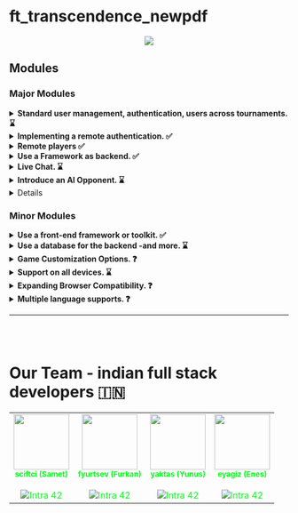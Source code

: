 # ft_transcendence_newpdf

<p align="center">
    <img src="https://i.hizliresim.com/ctrhatw.png"/>
</p>

## Modules
### Major Modules

<style>
.attention-container {
	width: auto;
	height: 70px; /* Allow the height to adjust based on content */
	display: flex;
	background-color: #ffbfbf;
	text-align: center;
	padding: 20px; /* Add padding for better appearance */
}
.attention-info{
	margin-left: 1em;
	overflow: hidden;
	text-align: left;
	font-size: 16px;
	color: #000000;
	text-overflow: ellipsis; /* Display ellipsis (...) foroverflowed       content */
	font-family: "system-ui, sans-serif";
}
.attention img {
	height: 72px !important;
	width: 72px !important; /* Set a maximum width for the image */
	margin-right: 10px;
}
.ourteam a {
  text-decoration: none; /* Text decoration'ı kaldırır */
  color: #00ff15; /* Link rengini siyah olarak ayarlar */
}
/* :hover seçicisi ile üzerine gelince kırmızı çizgi eklenir */
.ourteam a:hover {
  text-decoration: underline;
  color: red; /* :hover durumunda link rengini kırmızı olarak ayarlar */
}
.ourteam img:hover {
  filter:brightness(50%)
}
</style>

<div class="details">
  <details>
      <summary> <b> Standard user management, authentication, users across  tournaments. ⌛</b></summary>
          <ul>
          <li><input type="checkbox" checked disabled/> Users can subscribe to  the website in a secure way. </li>
          <li><input type="checkbox" checked disabled/> Registered users can log  in in a secure way. </li>
          <li><input type="checkbox" checked disabled/> Users can select a  unique display name to play the tournaments. </li>
          <li><input type="checkbox" checked disabled/> Users can update their  information. </li>
          <li><input type="checkbox" checked disabled/> Users can upload an   avatar, with a default option if none is provided. </li>
          <li><input type="checkbox" disabled/> Users can add others as friends   and view their online status. </li>
          <li><input type="checkbox" disabled/> User profiles display stats,  such as wins and losses. </li>
          <li><input type="checkbox" disabled/> Each user has a <b>Match  History</b> including 1v1 games, dates, and relevant
          details, accessible to logged-in users.</li>
          </ul>
          <div class="attention-container">
              <img src="https://cdn.pixabay.com/photo/2013/07/12/14/33/ attention-148478_960_720.png">
              <p class="attention-info">Be carefull, the management of duplicate  usernames/emails is at your discretion. You must provide a   justification for your decision.</p>
          </div>
  </details>
  
  <details>
      <summary> <b>  Implementing a remote authentication. ✅</b></summary>
      In this major module, the goal is to implement the following  authentication system:
      <code>OAuth 2.0 authentication with 42</code>. Key features and objectives  include: <br>
      <b>Be carefull, the management of duplicate usernames/emails is at your
      discretion. You must provide a justification for your decision. </b>
          <ul>
          <li><input type="checkbox" checked disabled/> Integrate the   authentication system, allowing users to securely sign in. </li>
          <li><input type="checkbox" checked disabled/> Obtain the necessary  credentials and permissions from the authority to enable a secure  login. </li>
          <li><input type="checkbox" checked disabled/> Implement user-friendly   login and authorization flows that adhere to best practices and   security standards. </li>
          <li><input type="checkbox" checked disabled/> Ensure the secure   exchange of authentication tokens and user information between the web  application and the authentication provider. </li>
          </ul>
          This major module aims to get a remote user authentication, providing   users with
  a secure and convenient way to access the web application.
  </details>
  
  <details>
      <summary> <b> Remote players ✅</b></summary>
      It is possible to have two distant players. Each player is located on a   separated
  computer, accessing the same website and playing the same Pong game. <br>
  💡 <i>Think about network issues, like unexpected disconnection or lag.
  You have to offer the best user experience possible. </i>
  </details>
  
  <details>
      <summary> <b> Use a Framework as backend. ✅</b></summary>
      In this major module, you are required to utilize a specific web framework  for your backend development, and that framework is <code>Django</code>.   <br>
  <i>You can create a backend without using the constraints of this module
  by using the default language/framework. However, this module will
  only be valid if you use the associated constraints. </i>
  </details>
  
  <details>
      <summary> <b> Live Chat. ⌛</b></summary>
      You have to create a chat for your users in this module:
          <ul>
          <li><input type="checkbox" checked disabled/> The user should be able   to send <b>direct messages</b> to other users. </li>
          <li><input type="checkbox" disabled/> The user should be able to block  other users. This way, they will see no more messages from the account   they blocked. </li>
          <><input type="checkbox" disabled/> The user should be able to  invite other users to play a Pong game through the chat interface. </  li>
          <li><input type="checkbox" disabled/> The tournament system should be   able to warn users expected for the next game. </li>
          <li><input type="checkbox" checked disabled/> The user should be able   to access other players profiles through the chat interface. </li>
          </ul>
  </details>
  
  <details>
      <summary> <b> Introduce an AI Opponent. ⌛</b></summary>
      In this major module, the objective is to incorporate an AI player into   the game. Notably, the use of the <b>A* algorithm</b> is not permitted for  this task. Key features and goals include:
          <ul>
          <li><input type="checkbox" checked disabled/> Develop an AI opponent  that provides a challenging and engaging gameplay experience for   users. </li>
          <li><input type="checkbox" checked disabled/> The AI must replicate   human behavior, meaning that in your AI implementation, you must  simulate keyboard input. The constraint here is that the AI can only   refresh its view of the game once per second, requiring it to   anticipate bounces and other actions. </li>
          <i>The AI must utilize power-ups if you have chosen to implement the  Game customization options module.</i>
          <li><input type="checkbox" disabled/> Implement AI logic and  decision-making processes that enable the AI player to make  intelligent and strategic moves. </li>
          <li><input type="checkbox" checked disabled/> Explore alternative   algorithms and techniques to create an effective AI player without  relying on A*. </li>
          <li><input type="checkbox" disabled/> Ensure that the AI adapts to  different gameplay scenarios and user interactions. </li>
          <div class="attention-container">
              <img src="https://cdn.pixabay.com/photo/2013/07/12/14/33/ attention-148478_960_720.png">
              <p class="attention-info">Attention: You will need to explain in  detail how your AI functions during your evaluation. Creating an   AI that does nothing is strictly prohibited; it must have the   capability to win occasionally.</p>
          </div>
          </br>
          This major module aims to enhance the game by introducing an AI   opponent that adds excitement and competitiveness without relying on  the A* algorithm.
          </ul>
  </details>
  
  <details>
      <> <b> Add Another Game with User History and Matchmaking. ❓</b></  summary>
      In this major module, the objective is to introduce a new game, distinct  from Pong, and incorporate features such as user history tracking and  matchmaking. Key features and goals include:
          <ul>
          <li><input type="checkbox" disabled/> Develop a new, engaging game to   diversify the platform’s offerings and entertain users. </li>
          <li><input type="checkbox" disabled/> Implement user history tracking   to record and display individual user’s gameplay statistics. </li>
          <li><input type="checkbox" disabled/> Create a matchmaking system to  allow users to find opponents and participate in fair and balanced   matches. </li>
          <li><input type="checkbox" disabled/> Ensure that user game history   and matchmaking data are stored securely and remain up-to-date. </li>
          <li><input type="checkbox" disabled/> Optimize the performance and  responsiveness of the new game to provide an enjoyable user  experience. Regularly update and maintain the game to fix bugs, add  new features, and enhance gameplay. </li>
          </ul>
          This major module aims to expand your platform by introducing a new   game, enhancing user engagement with gameplay history, and  facilitating matchmaking for an enjoyable gaming experience.
  </details>
  
  ### Minor Modules
  
  <details>
      <summary> <b> Use a front-end framework or toolkit. ✅</b></summary>
      Your frontend development will utilize the <code>Bootstrap toolkit.</code>  <br>
      <i>You can create a front-end without using the constraints of this module  by using the default language/framework. However, this module will only be   valid if you use the associated constraints.</i>
  </details>
  
  <details>
      <summary> <b> Use a database for the backend -and more. ⌛</b></summary>
      The designated database for all DB instances in your project is   <code>PostgreSQL</code>. This choice guarantees data consistency and  compatibility across all project components and may be a prerequisite for  other modules, such as the <b>backend Framework module</b>.
  </details>
  
  <details>
      <summary> <b> Game Customization Options. ❓</b></summary>
      In this minor module, the goal is to provide customization options for all  available games on the platform. Key features and objectives include:
          <ul>
          <li><input type="checkbox" disabled/> Offer customization features,   such as power-ups, attacks, or different maps, that enhance the   gameplay experience. </li>
          <li><input type="checkbox" disabled/> Allow users to choose a default   version of the game with basic features if they prefer a simpler  experience. </li>
          <li><input type="checkbox" disabled/> Ensure that customization   options are available and applicable to all games offered on the  platform. </li>
          <li><input type="checkbox" disabled/> Implement user-friendly settings  menus or interfaces for adjusting game parameters. </li>
          <li><input type="checkbox" disabled/> Maintain consistency in   customization features across all games to provide a unified user   experience. </li>
          </ul>
          This module aims to give users the flexibility to tailor their gaming   experience across all available games by providing a variety of   customization options while also offering a default version for those   who prefer a straightforward gameplay experience.
  </details>
  
  <details>
      <summary> <b> Support on all devices. ⌛</b></summary>
      In this module, the main focus is to ensure that your website works   seamlessly on all types of devices. Key features and objectives include:
          <ul>
          <li><input type="checkbox" disabled/> Make sure the website is  responsive, adapting to different screen sizes and orientations,   ensuring a consistent user experience on desktops, laptops, tablets,  and smartphones. </li>
          <li><input type="checkbox" disabled/> Ensure that users can easily  navigate and interact with the website using different input methods,  such as touchscreens, keyboards, and mice, depending on the device   they are using. </li>
          </ul>
          This module aims to provide a consistent and user-friendly experience   on all devices, maximizing accessibility and user satisfaction.
  </details>
  
  <details>
      <summary> <b> Expanding Browser Compatibility. ❓</b></summary>
      In this minor module, the objective is to enhance the compatibility of the  web application by adding support for an additional web browser. Key   features and objectives include:
          <ul>
          <li><input type="checkbox" disabled/> Extend browser support to   include an additional web browser, ensuring that users can access and   use the application seamlessly. </li>
          <li><input type="checkbox" disabled/> Conduct thorough testing and  optimization to ensure that the web application functions correctly  and displays correctly in the newly supported browser. </li>
          <><input type="checkbox" disabled/> Address any compatibility issues  or rendering discrepancies that may arise in the added web browser. </ li>
          <li><input type="checkbox" disabled/> Ensure a consistent user  experience across all supported browsers, maintaining usability and  functionality. </li>
          </ul>
          This minor module aims to broaden the accessibility of the web  application by supporting an additional web browser, providing users   with more choices for their browsing experience.
  </details>
  
  <details>
      <summary> <b> Multiple language supports. ❓</b></summary>
      In this minor module, the objective is to ensure that your website  supports multiple languages to cater to a diverse user base. Key features  and goals include:
          <ul>
          <><input type="checkbox" disabled/> Implement support for a minimum   of three languages on the website to accommodate a broad audience. </ li>
          <li><input type="checkbox" disabled/> Provide a language switcher or  selector that allows users to easily change the website’s language   based on their preferences. </li>
          <li><input type="checkbox" disabled/> Translate essential website   content, such as navigation menus, headings, and key information, into  the supported languages. </li>
          <li><input type="checkbox" disabled/> Ensure that users can navigate  and interact with the website seamlessly, regardless of the selected   language. </li>
          <li><input type="checkbox" disabled/> Consider using language packs or  localization libraries to simplify the translation process and   maintain consistency across different languages. </li>
          <li><input type="checkbox" disabled/> Allow users to set their  preferred language as a default choice for subsequent visits to the  website. </li>
          </ul>
          This minor module aims to enhance the accessibility and inclusivity of  your website by offering content in multiple languages, making it more   user-friendly for a diverse international audience.
  </details>
</div>
<hr>
<br>
<br>
<h1> Our Team - indian full stack developers 🇮🇳</h1>

<table class="ourteam">
  <tr>
    <td align="center"><a href="https://github.com/temasictfic/"><img src="https://i.hizliresim.com/mu0ink4.jpg" width="100px;" alt=""/><br /><sub><b>sciftci (Samet)</b></sub></a><br />
    <br><a href="https://profile.intra.42.fr/users/sciftci" title="Intra 42"><img src="https://img.shields.io/badge/Kocaeli-FFFFFF?style=plastic&logo=42&logoColor=000000" alt="Intra 42"/></a></td>
    <td align="center"><a href="https://github.com/fyurtsev/"><img src="https://i.hizliresim.com/ij9ktl2.jpeg" width="100px;" alt=""/><br /><sub><b>fyurtsev (Furkan)</b></sub></a><br /><br>
    <a href="https://profile.intra.42.fr/users/fyurtsev" title="Intra 42"><img src="https://img.shields.io/badge/Kocaeli-FFFFFF?style=plastic&logo=42&logoColor=000000" alt="Intra 42"/></a></td>
    <td align="center"><a href="https://github.com/yeaktas/"><img src="https://avatars.githubusercontent.com/u/96894640?v=4" width="100px;" alt=""/><br /><sub><b>yaktas (Yunus)</b></sub></a><br /><br>
    <a href="https://profile.intra.42.fr/users/yaktas" title="Intra 42"><img src="https://img.shields.io/badge/Kocaeli-FFFFFF?style=plastic&logo=42&logoColor=000000" alt="Intra 42"/></a></td>
    <td align="center"><a href="https://github.com/fleizean/"><img src="https://avatars.githubusercontent.com/u/66090171?v=4" width="100px;" alt=""/><br /><sub><b>eyagiz (Enes)</b></sub></a><br /><br>
    <a href="https://profile.intra.42.fr/users/eyagiz" title="Intra 42"><img src="https://img.shields.io/badge/Kocaeli-FFFFFF?style=plastic&logo=42&logoColor=000000" alt="Intra 42"/></a></td>
  </tr>
</table>